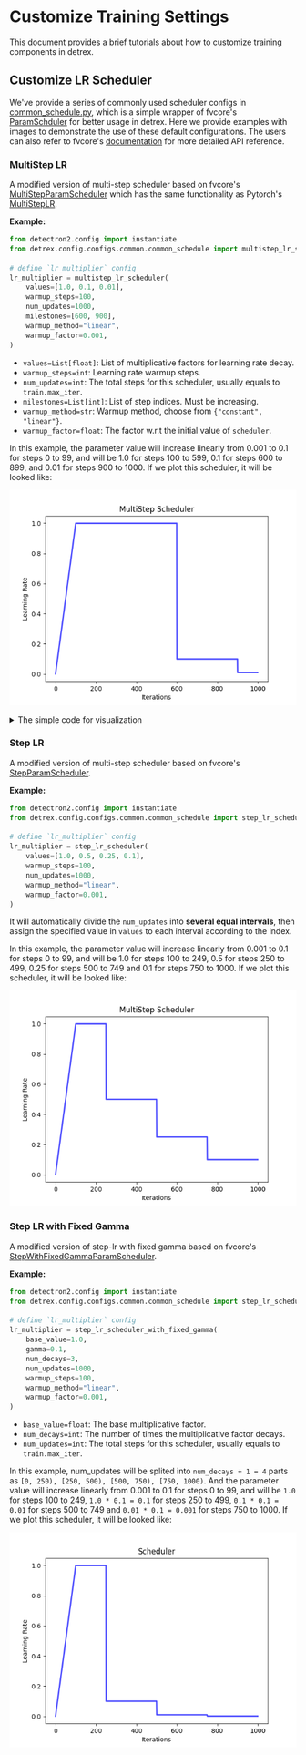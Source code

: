 # Customize Training Settings
This document provides a brief tutorials about how to customize training components in detrex.

## Customize LR Scheduler
We've provide a series of commonly used scheduler configs in [common_schedule.py](), which is a simple wrapper of fvcore's [ParamSchduler](https://detectron2.readthedocs.io/en/latest/modules/fvcore.html#fvcore.common.param_scheduler.ParamScheduler) for better usage in detrex. Here we provide examples with images to demonstrate the use of these default configurations. The users can also refer to fvcore's [documentation](https://detectron2.readthedocs.io/en/latest/modules/fvcore.html#) for more detailed API reference.

### MultiStep LR
A modified version of multi-step scheduler based on fvcore's [MultiStepParamScheduler](https://detectron2.readthedocs.io/en/latest/modules/fvcore.html#fvcore.common.param_scheduler.MultiStepParamScheduler) which has the same functionality as Pytorch's [MultiStepLR](https://pytorch.org/docs/stable/generated/torch.optim.lr_scheduler.MultiStepLR.html?highlight=multistep#torch.optim.lr_scheduler.MultiStepLR).

**Example:**
```python
from detectron2.config import instantiate
from detrex.config.configs.common.common_schedule import multistep_lr_scheduler

# define `lr_multiplier` config
lr_multiplier = multistep_lr_scheduler(
    values=[1.0, 0.1, 0.01],
    warmup_steps=100,
    num_updates=1000,
    milestones=[600, 900],
    warmup_method="linear",
    warmup_factor=0.001,
)
```
- `values=List[float]`: List of multiplicative factors for learning rate decay.
- `warmup_steps=int`: Learning rate warmup steps.
- `num_updates=int`: The total steps for this scheduler, usually equals to ``train.max_iter``.
- `milestones=List[int]`: List of step indices. Must be increasing.
- `warmup_method=str`: Warmup method, choose from ``{"constant", "linear"}``.
- `warmup_factor=float`: The factor w.r.t the initial value of ``scheduler``.

In this example, the parameter value will increase linearly from 0.001 to 0.1 for steps 0 to 99, and will be 1.0 for steps 100 to 599, 0.1 for steps 600 to 899, and 0.01 for steps 900 to 1000. If we plot this scheduler, it will be looked like:

![](./assets/multi_step_example.png)

<details>
<summary> The simple code for visualization </summary>

```python
scheduler = instantiate(lr_multiplier)

x = []
y = []
for i in range(1000):
    x.append(i)
    y.append(scheduler(i/1000))


# Plot the line
plt.plot(x, y, color="blue", alpha=0.7, linewidth=2.3)

# Add labels and title to the plot
plt.xlabel('Iterations')
plt.ylabel('Learning Rate')
plt.title('MultiStep Scheduler')

# Save the plot image
plt.savefig('line_plot.png')
```

</details>

### Step LR
A modified version of multi-step scheduler based on fvcore's [StepParamScheduler](https://detectron2.readthedocs.io/en/latest/modules/fvcore.html#fvcore.common.param_scheduler.StepParamScheduler).

**Example:**
```python
from detectron2.config import instantiate
from detrex.config.configs.common.common_schedule import step_lr_scheduler

# define `lr_multiplier` config
lr_multiplier = step_lr_scheduler(
    values=[1.0, 0.5, 0.25, 0.1],
    warmup_steps=100,
    num_updates=1000,
    warmup_method="linear",
    warmup_factor=0.001,
)
```

It will automatically divide the ``num_updates`` into **several equal intervals**, then assign the specified value in ``values`` to each interval according to the index.

In this example, the parameter value will increase linearly from 0.001 to 0.1 for steps 0 to 99, and will be 1.0 for steps 100 to 249, 0.5 for steps 250 to 499, 0.25 for steps 500 to 749 and 0.1 for steps 750 to 1000. If we plot this scheduler, it will be looked like:

![](./assets/step_lr_example.png)


### Step LR with Fixed Gamma

A modified version of step-lr with fixed gamma based on fvcore's [StepWithFixedGammaParamScheduler](https://detectron2.readthedocs.io/en/latest/modules/fvcore.html#fvcore.common.param_scheduler.StepWithFixedGammaParamScheduler).

**Example:**
```python
from detectron2.config import instantiate
from detrex.config.configs.common.common_schedule import step_lr_scheduler_with_fixed_gamma

# define `lr_multiplier` config
lr_multiplier = step_lr_scheduler_with_fixed_gamma(
    base_value=1.0,
    gamma=0.1,
    num_decays=3,
    num_updates=1000,
    warmup_steps=100,
    warmup_method="linear",
    warmup_factor=0.001,
)
```
- `base_value=float`: The base multiplicative factor.
- `num_decays=int`: The number of times the multiplicative factor decays.
- `num_updates=int`: The total steps for this scheduler, usually equals to ``train.max_iter``.

In this example, num_updates will be splited into `num_decays + 1 = 4` parts as `[0, 250), [250, 500), [500, 750), [750, 1000)`. And the parameter value will increase linearly from 0.001 to 0.1 for steps 0 to 99, and will be `1.0` for steps 100 to 249, `1.0 * 0.1 = 0.1` for steps 250 to 499, `0.1 * 0.1 = 0.01` for steps 500 to 749 and `0.01 * 0.1 = 0.001` for steps 750 to 1000. If we plot this scheduler, it will be looked like:

![](./assets/step_lr_with_fixed_gamma.png)
